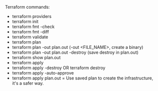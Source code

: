 Terraform commands:
- terraform providers
- terraform init
- terraform fmt -check
- terraform fmt -diff
- terraform validate
- terraform plan
- terraform plan -out plan.out (-out <FILE_NAME>, create a binary)
- terraform plan -out plan.out -destroy (save destroy in plan.out)
- terraform show plan.out
- terraform apply
- terraform apply -destroy OR terraform destroy
- terraform apply -auto-approve
- terraform apply plan.out = Use saved plan to create the infrastructure, it's a safer way.